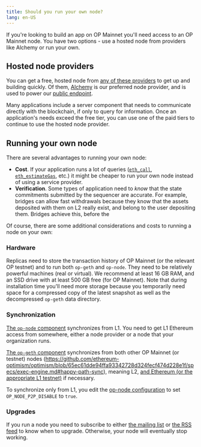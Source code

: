 ```yaml
---
title: Should you run your own node?
lang: en-US
---
```


If you're looking to build an app on OP Mainnet you'll need access to an OP Mainnet node. You have two options - use a hosted node from providers like Alchemy or run your own. 


## Hosted node providers

You can get a free, hosted node from [any of these providers](../../useful-tools/providers.md) to get up and building quickly. 
Of them, [Alchemy](https://www.alchemy.com/optimism) is our preferred node provider, and is used to power our [public endpoint](../../useful-tools/networks.md). 

Many applications include a server component that needs to communicate directly with the blockchain, if only to query for information.
Once an application's needs exceed the free tier, you can use one of the paid tiers to continue to use the hosted node provider.


## Running your own node

There are several advantages to running your own node:

- **Cost**. If your application runs a lot of queries ([`eth_call`](https://docs.alchemy.com/reference/eth-call-optimism), [`eth_estimateGas`](https://docs.alchemy.com/reference/eth-estimategas-optimism), etc.) it might be cheaper to run your own node instead of using a service provider.
- **Verification**. Some types of application need to *know* that the state commitments submitted by the sequencer are accurate.
  For example, bridges can allow fast withdrawals because they know that the assets deposited with them on L2 really exist, and belong to the user depositing them.
  Bridges achieve this, before the 


Of course, there are some additional considerations and costs to running a node on your own:

### Hardware

Replicas need to store the transaction history of OP Mainnet (or the relevant OP testnet) and to run both `op-geth` and `op-node`. 
They need to be relatively powerful machines (real or virtual). 
We recommend at least 16 GB RAM, and an SSD drive with at least 500 GB free (for OP Mainnet).
Note that during installation time you'll need more storage because you temporarily need space for a compressed copy of the latest snapshot as well as the decompressed `op-geth` data directory.


### Synchronization

[The `op-node` component](../bedrock/explainer.md#rollup-node) synchronizes from L1.
You need to get L1 Ethereum access from somewhere, either a node provider or a node that your organization runs.

[The `op-geth` component](../bedrock/explainer.md#execution-client) synchronizes from both other OP Mainnet (or testnet) nodes (https://github.com/ethereum-optimism/optimism/blob/65ec61dde94ffa93342728d324fecf474d228e1f/specs/exec-engine.md#happy-path-sync), meaning L2, [and Ethereum (or the appropriate L1 testnet)](https://github.com/ethereum-optimism/optimism/blob/65ec61dde94ffa93342728d324fecf474d228e1f/specs/exec-engine.md#worst-case-sync) if necessary.

To synchronize only from L1, you edit the [op-node configuration](https://github.com/ethereum-optimism/optimism/blob/65ec61dde94ffa93342728d324fecf474d228e1f/specs/rollup-node.md) to set `OP_NODE_P2P_DISABLE` to `true`.




### Upgrades

If you run a node you need to subscribe to either [the mailing list](https://groups.google.com/a/optimism.io/g/optimism-announce) or [the RSS feed](https://changelog.optimism.io/feed.xml) to know when to upgrade. 
Otherwise, your node will eventually stop working.